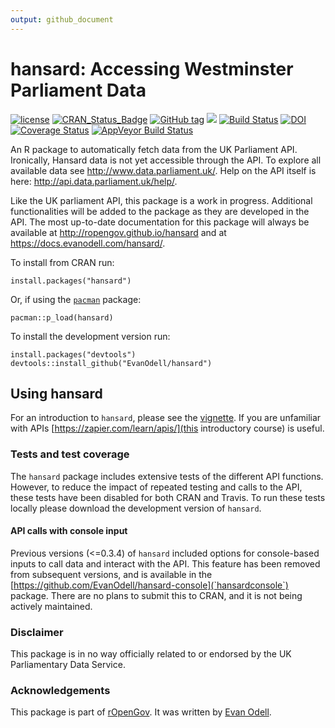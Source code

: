 ```yaml
---
output: github_document
---
```


<!-- README.md is generated from README.Rmd. Please edit that file -->
<!-- rmarkdown v1 --> <!--to accomodate pandoc bug on windows-->



# hansard: Accessing Westminster Parliament Data
[![license](https://img.shields.io/github/license/mashape/apistatus.svg)](https://github.com/EvanOdell/hansard/blob/master/LICENSE)
[![CRAN\_Status\_Badge](https://www.r-pkg.org/badges/version/hansard)](https://cran.r-project.org/package=hansard)
[![GitHub tag](https://img.shields.io/github/tag/evanodell/hansard.svg)](https://github.com/evanodell/hansard)
[![](https://cranlogs.r-pkg.org/badges/grand-total/hansard)](https://dgrtwo.shinyapps.io/cranview/)
[![Build Status](https://travis-ci.org/EvanOdell/hansard.png?branch=master)](https://travis-ci.org/EvanOdell/hansard) 
[![DOI](https://zenodo.org/badge/72111315.svg)](https://zenodo.org/badge/latestdoi/72111315)
[![Coverage Status](https://img.shields.io/codecov/c/github/EvanOdell/hansard/master.svg)](https://codecov.io/github/EvanOdell/hansard?branch=master)
[![AppVeyor Build Status](https://ci.appveyor.com/api/projects/status/github/EvanOdell/hansard?branch=master&svg=true)](https://ci.appveyor.com/project/EvanOdell/hansard)

An R package to automatically fetch data from the UK Parliament API. Ironically, Hansard data is not yet accessible through the API. To explore all available data see <http://www.data.parliament.uk/>. Help on the API itself is here: <http://api.data.parliament.uk/help/>. 

Like the UK parliament API, this package is a work in progress. Additional functionalities will be added to the package as they are developed in the API. The most up-to-date documentation for this package will always be available at <http://ropengov.github.io/hansard> and at <https://docs.evanodell.com/hansard/>.

To install from CRAN run:

```
install.packages("hansard")
```

Or, if using the [`pacman`](https://CRAN.R-project.org/package=pacman) package:

```
pacman::p_load(hansard)
```

To install the development version run:

```
install.packages("devtools")
devtools::install_github("EvanOdell/hansard")
```

## Using hansard

For an introduction to `hansard`, please see the [vignette](http://ropengov.github.io/hansard/articles/introduction.html). If you are unfamiliar with APIs [https://zapier.com/learn/apis/](this introductory course) is useful.

### Tests and test coverage

The `hansard` package includes extensive tests of the different API functions. However, to reduce the impact of repeated testing and calls to the API, these tests have been disabled for both CRAN and Travis. To run these tests locally please download the development version of `hansard`.

#### API calls with console input

Previous versions (<=0.3.4) of `hansard` included options for console-based inputs to call data and interact with the API. This feature has been removed from subsequent versions, and is available in the [https://github.com/EvanOdell/hansard-console](`hansardconsole`) package. There are no plans to submit this to CRAN, and it is not being actively maintained.

### Disclaimer

This package is in no way officially related to or endorsed by the UK Parliamentary Data Service.

### Acknowledgements

This package is part of [rOpenGov](http://ropengov.github.io). It was written by [Evan Odell](http://evanodell.com).
